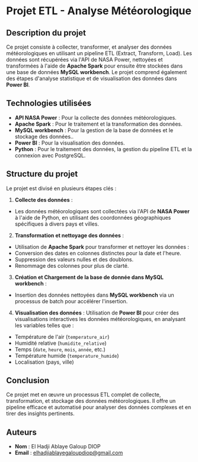 # Projet ETL - Analyse Météorologique

## Description du projet

Ce projet consiste à collecter, transformer, et analyser des données météorologiques en utilisant un pipeline ETL (Extract, Transform, Load). Les données sont récupérées via l'API de NASA Power, nettoyées et transformées à l'aide de **Apache Spark** pour ensuite être stockées dans une base de données **MySQL workbench**. Le projet comprend également des étapes d'analyse statistique et de visualisation des données dans **Power BI**.

## Technologies utilisées

- **API NASA Power** : Pour la collecte des données météorologiques.
- **Apache Spark** : Pour le traitement et la transformation des données.
- **MySQL workbench** : Pour la gestion de la base de données et le stockage des données..
- **Power BI** : Pour la visualisation des données.
- **Python** : Pour le traitement des données, la gestion du pipeline ETL et la connexion avec PostgreSQL.

## Structure du projet

Le projet est divisé en plusieurs étapes clés :

1. **Collecte des données** :
- Les données météorologiques sont collectées via l'API de **NASA Power** à l'aide de Python, en utilisant des coordonnées géographiques spécifiques à divers pays et villes.
   
2. **Transformation et nettoyage des données** :
- Utilisation de **Apache Spark** pour transformer et nettoyer les données :
- Conversion des dates en colonnes distinctes pour la date et l'heure.
- Suppression des valeurs nulles et des doublons.
- Renommage des colonnes pour plus de clarté.

3. **Création et Chargement de la base de donnée dans MySQL workbench** :
- Insertion des données nettoyées dans **MySQL workbench** via un processus de batch pour accélérer l'insertion.

4. **Visualisation des données** :
Utilisation de **Power BI** pour créer des visualisations interactives les données météorologiques, en analysant les variables telles que :
  
- Température de l'air (`temperature_air`)
- Humidité relative (`humidite_relative`)
- Temps (`date`, `heure`, `mois`, `année`, etc.)
- Température humide (`temperature_humide`)
- Localisation (pays, ville)

## Conclusion

Ce projet met en œuvre un processus ETL complet de collecte, transformation, et stockage des données météorologiques.
Il offre un pipeline efficace et automatisé pour analyser des données complexes et en tirer des insights pertinents.

## Auteurs

- **Nom** : El Hadji Ablaye Galoup DIOP  
- **Email** : elhadjiablayegaloupdiop@gmail.com


